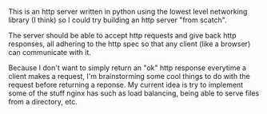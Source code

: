 This is an http server written in python using the lowest level networking library (I think) so I could try building an http server "from scatch".

The server should be able to accept http requests and give back http responses, all adhering to the http spec so that any client (like a browser) can communicate with it.

Because I don't want to simply return an "ok" http response everytime a client makes a request, I'm brainstorming some cool things to do with the request before returning a reponse. My current idea is try to implement some of the stuff nginx has such as load balancing, being able to serve files from a directory, etc.
